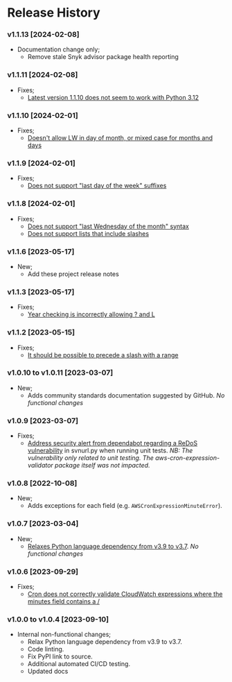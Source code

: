 # Release History

### v1.1.13 [2024-02-08]

- Documentation change only;
  - Remove stale Snyk advisor package health reporting

### v1.1.11 [2024-02-08]

- Fixes;
  - [Latest version 1.1.10 does not seem to work with Python 3.12](https://github.com/grumBit/aws_cron_expression_validator/issues/20)

### v1.1.10 [2024-02-01]

- Fixes;
  - [Doesn't allow LW in day of month, or mixed case for months and days](https://github.com/grumBit/aws_cron_expression_validator/issues/18)

### v1.1.9 [2024-02-01]

- Fixes;
  - [Does not support "last day of the week" suffixes](https://github.com/grumBit/aws_cron_expression_validator/issues/12#issuecomment-1920567609)

### v1.1.8 [2024-02-01]

- Fixes;
  - [Does not support "last Wednesday of the month" syntax](https://github.com/grumBit/aws_cron_expression_validator/issues/12)
  - [Does not support lists that include slashes](https://github.com/grumBit/aws_cron_expression_validator/issues/13)

### v1.1.6 [2023-05-17]

- New;
  - Add these project release notes

### v1.1.3 [2023-05-17]

- Fixes;
  - [Year checking is incorrectly allowing ? and L](https://github.com/grumBit/aws_cron_expression_validator/issues/7)

### v1.1.2 [2023-05-15]

- Fixes;
  - [It should be possible to precede a slash with a range](https://github.com/grumBit/aws_cron_expression_validator/issues/6#issuecomment-1547031279)

### v1.0.10 to v1.0.11 [2023-03-07]

- New;
  - Adds community standards documentation suggested by GitHub. _No functional changes_

### v1.0.9 [2023-03-07]

- Fixes;
  - [Address security alert from dependabot regarding a ReDoS vulnerability](https://github.com/grumBit/aws_cron_expression_validator/pull/4) in svnurl.py when running unit tests. _NB: The vulnerability only related to unit testing. The aws-cron-expression-validator package itself was not impacted._

### v1.0.8 [2022-10-08]

- New;
  - Adds exceptions for each field (e.g. `AWSCronExpressionMinuteError`).

### v1.0.7 [2023-03-04]

- New;
  - [Relaxes Python language dependency from v3.9 to v3.7](https://github.com/grumBit/aws_cron_expression_validator/issues/1#issuecomment-1265588982). _No functional changes_

### v1.0.6 [2023-09-29]

- Fixes;
  - [Cron does not correctly validate CloudWatch expressions where the minutes field contains a /](https://github.com/grumBit/aws_cron_expression_validator/issues/1)

### v1.0.0 to v1.0.4 [2023-09-10]

- Internal non-functional changes;
  - Relax Python language dependency from v3.9 to v3.7.
  - Code linting.
  - Fix PyPI link to source.
  - Additional automated CI/CD testing.
  - Updated docs
